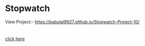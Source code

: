 # Stopwatch
View Project:- https://babulal9927.github.io/Stopwatch-Project-10/
#
[click here](https://babulal9927.github.io/Stopwatch-Project-10/)
